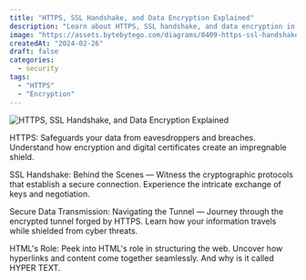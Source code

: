 ```yaml
---
title: "HTTPS, SSL Handshake, and Data Encryption Explained"
description: "Learn about HTTPS, SSL handshake, and data encryption in simple terms."
image: "https://assets.bytebytego.com/diagrams/0409-https-ssl-handshake-and-data-encryption-explained-to-kids.png"
createdAt: "2024-02-26"
draft: false
categories:
  - security
tags:
  - "HTTPS"
  - "Encryption"
---
```


![HTTPS, SSL Handshake, and Data Encryption Explained](https://assets.bytebytego.com/diagrams/0409-https-ssl-handshake-and-data-encryption-explained-to-kids.png)

HTTPS: Safeguards your data from eavesdroppers and breaches. Understand how encryption and digital certificates create an impregnable shield.

SSL Handshake: Behind the Scenes — Witness the cryptographic protocols that establish a secure connection. Experience the intricate exchange of keys and negotiation.

Secure Data Transmission: Navigating the Tunnel — Journey through the encrypted tunnel forged by HTTPS. Learn how your information travels while shielded from cyber threats.

HTML's Role: Peek into HTML's role in structuring the web. Uncover how hyperlinks and content come together seamlessly. And why is it called HYPER TEXT.

